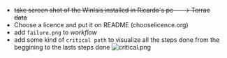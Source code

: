 * ~~take screen shot of the WinIsis installed in Ricardo's pc--->  Terrae data~~
* Choose a licence and put it on README (chooselicence.org)
* add `failure.png` to *workflow*
* add some kind of `critical path` to visualize all the steps done from the beggining to the lasts steps done
![critical.png](https://bitbucket.org/repo/Kr5x8n6/images/809817114-critical.png)